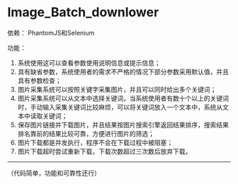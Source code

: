 # Image_Batch_downlower

依赖： PhantomJS和Selenium


功能：
1. 系统使用这可以查看参数使用说明信息或提示信息；
2. 具有缺省参数，系统使用者的需求不严格的情况下部分参数采用默认值，并且具有参数检查；
3. 图片采集系统可以按照关键字采集图片，并且可以同时给出多个关键词；
4. 图片采集系统可以从文本中选择关键词，当系统使用者有数十个以上的关键词时，手动输入采集关键词比较麻烦，可以将关键词放入一个文本中，系统从文本中读取关键词；
5. 保存图片链接并下载图片，并且结果按图片搜索引擎返回结果排序，搜索结果排名靠前的结果比较可靠，方便进行图片的筛选；
6. 图片下载都是并发执行，程序不会在下载过程中被阻塞；
7. 图片下载超时尝试重新下载，下载次数超过三次数后放弃下载。

------
（代码简单，功能和可靠性还行）
